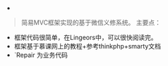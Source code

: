  - 
> 简易MVC框架实现的基于微信义修系统。
主要点：
- 框架代码很简单，在Lingeors中，可以很快阅读完。
- 框架基于慕课网上的教程+参考thinkphp+smarty文档
- `Repair 为业务代码
